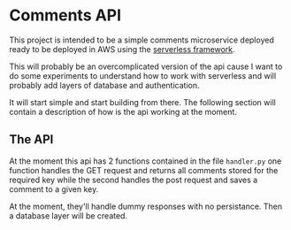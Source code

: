 # Comments API

This project is intended to be a simple comments microservice deployed ready
to be deployed in AWS using the [serverless framework](https://www.serverless.com/).

This will probably be an overcomplicated version of the api cause I want to
do some experiments to understand how to work with serverless and will probably
add layers of database and authentication.

It will start simple and start building from there. The following section will
contain a description of how is the api working at the moment.

## The API

At the moment this api has 2 functions contained in the file `handler.py` one function
handles the GET request and returns all comments stored for the required key while
the second handles the post request and saves a comment to a given key.

At the moment, they'll handle dummy responses with no persistance. Then a database
layer will be created.
